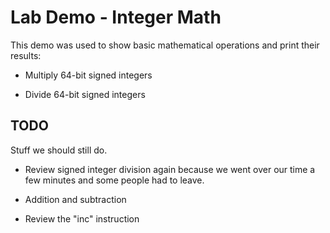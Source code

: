 
# Lab Demo - Integer Math

This demo was used to show basic mathematical operations and print their results:

* Multiply 64-bit signed integers

* Divide 64-bit signed integers

## TODO

Stuff we should still do.

* Review signed integer division again because we went over our time a few minutes and some people had to leave.

* Addition and subtraction

* Review the "inc" instruction




